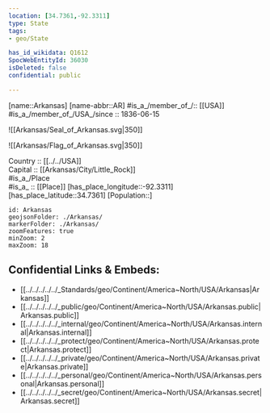```yaml
---
location: [34.7361,-92.3311] 
type: State
tags:
- geo/State

has_id_wikidata: Q1612 
SpocWebEntityId: 36030
isDeleted: false
confidential: public

---
```

[name::Arkansas] 
[name-abbr::AR] 
#is_a_/member_of_/:: [[USA]]
#is_a_/member_of_/USA_/since :: 1836-06-15 


![[Arkansas/Seal_of_Arkansas.svg|350]] 

![[Arkansas/Flag_of_Arkansas.svg|350]] 

Country :: [[../../USA]]  
Capital :: [[Arkansas/City/Little_Rock]]  
#is_a_/Place  
#is_a_ :: [[Place]] 
[has_place_longitude::-92.3311] 
[has_place_latitude::34.7361] 
[Population::] 



```leaflet
id: Arkansas
geojsonFolder: ./Arkansas/
markerFolder: ./Arkansas/
zoomFeatures: true 
minZoom: 2 
maxZoom: 18
```


## Confidential Links & Embeds: 
- [[../../../../../_Standards/geo/Continent/America~North/USA/Arkansas|Arkansas]] 
- [[../../../../../_public/geo/Continent/America~North/USA/Arkansas.public|Arkansas.public]] 
- [[../../../../../_internal/geo/Continent/America~North/USA/Arkansas.internal|Arkansas.internal]] 
- [[../../../../../_protect/geo/Continent/America~North/USA/Arkansas.protect|Arkansas.protect]] 
- [[../../../../../_private/geo/Continent/America~North/USA/Arkansas.private|Arkansas.private]] 
- [[../../../../../_personal/geo/Continent/America~North/USA/Arkansas.personal|Arkansas.personal]] 
- [[../../../../../_secret/geo/Continent/America~North/USA/Arkansas.secret|Arkansas.secret]] 
